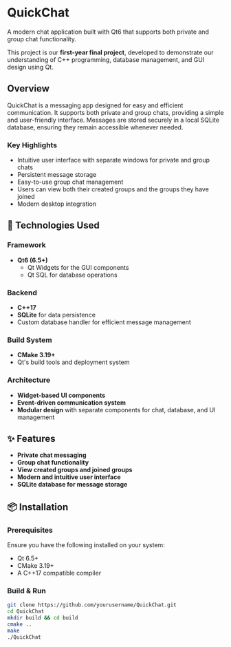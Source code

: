 # QuickChat  

A modern chat application built with Qt6 that supports both private and group chat functionality.  

This project is our **first-year final project**, developed to demonstrate our understanding of C++ programming, database management, and GUI design using Qt.  

## Overview  

QuickChat is a messaging app designed for easy and efficient communication. It supports both private and group chats, providing a simple and user-friendly interface. Messages are stored securely in a local SQLite database, ensuring they remain accessible whenever needed.

### Key Highlights  
- Intuitive user interface with separate windows for private and group chats  
- Persistent message storage  
- Easy-to-use group chat management  
- Users can view both their created groups and the groups they have joined  
- Modern desktop integration  

## 🚀 Technologies Used  

### **Framework**  
- **Qt6 (6.5+)**  
  - Qt Widgets for the GUI components  
  - Qt SQL for database operations  

### **Backend**  
- **C++17**  
- **SQLite** for data persistence  
- Custom database handler for efficient message management  

### **Build System**  
- **CMake 3.19+**  
- Qt's build tools and deployment system  

### **Architecture**  
- **Widget-based UI components**  
- **Event-driven communication system**  
- **Modular design** with separate components for chat, database, and UI management  

## ✨ Features  

- **Private chat messaging**  
- **Group chat functionality**  
- **View created groups and joined groups**  
- **Modern and intuitive user interface**  
- **SQLite database for message storage**  

## 📦 Installation  

### **Prerequisites**  
Ensure you have the following installed on your system:  
- Qt 6.5+  
- CMake 3.19+  
- A C++17 compatible compiler  

### **Build & Run**  

```sh
git clone https://github.com/yourusername/QuickChat.git
cd QuickChat
mkdir build && cd build
cmake ..
make
./QuickChat
